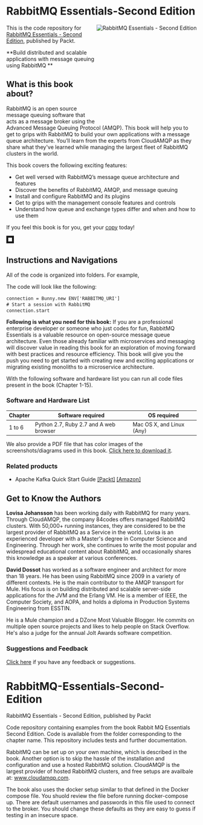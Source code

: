 # RabbitMQ Essentials-Second Edition

<a href="https://www.packtpub.com/in/business-other/rabbitmq-essentials-second-edition?utm_source=github&utm_medium=repository&utm_campaign=9781789131666"><img src="https://www.packtpub.com/media/catalog/product/cache/4cdce5a811acc0d2926d7f857dceb83b/9/7/9781789131666-original_42.jpeg" alt="RabbitMQ Essentials - Second Edition" height="256px" align="right"></a>

This is the code repository for [RabbitMQ Essentials - Second Edition](https://www.packtpub.com/in/business-other/rabbitmq-essentials-second-edition?utm_source=github&utm_medium=repository&utm_campaign=9781789131666), published by Packt.

**Build distributed and scalable applications with message queuing using RabbitMQ	**

## What is this book about?
RabbitMQ is an open source message queuing software that acts as a message broker using the Advanced Message Queuing Protocol (AMQP). This book will help you to get to grips with RabbitMQ to build your own applications with a message queue architecture. You’ll learn from the experts from CloudAMQP as they share what they've learned while managing the largest fleet of RabbitMQ clusters in the world.

This book covers the following exciting features: 
* Get well versed with RabbitMQ’s message queue architecture and features
* Discover the benefits of RabbitMQ, AMQP, and message queuing
* Install and configure RabbitMQ and its plugins
* Get to grips with the management console features and controls
* Understand how queue and exchange types differ and when and how to use them

If you feel this book is for you, get your [copy](https://www.amazon.com/dp/B089ZWKT3W) today!

<a href="https://www.packtpub.com/?utm_source=github&utm_medium=banner&utm_campaign=GitHubBanner"><img src="https://raw.githubusercontent.com/PacktPublishing/GitHub/master/GitHub.png" alt="https://www.packtpub.com/" border="5" /></a>

## Instructions and Navigations
All of the code is organized into folders. For example,

The code will look like the following:
```
connection = Bunny.new ENV['RABBITMQ_URI']
# Start a session with RabbitMQ 
connection.start
```

**Following is what you need for this book:**
If you are a professional enterprise developer or someone who just codes for fun, RabbitMQ Essentials is a valuable resource on open-source message queue architecture. Even those already familiar with microservices and messaging will discover value in reading this book for an exploration of moving forward with best practices and resource efficiency. This book will give you the push you need to get started with creating new and exciting applications or migrating existing monoliths to a microservice architecture.

With the following software and hardware list you can run all code files present in the book (Chapter 1-15).

### Software and Hardware List

| Chapter  | Software required                   | OS required                        |
| -------- | ------------------------------------| -----------------------------------|
| 1  to 6      |Python 2.7, Ruby 2.7 and A web browser | Mac OS X, and Linux (Any) |

We also provide a PDF file that has color images of the screenshots/diagrams used in this book. [Click here to download it](https://static.packt-cdn.com/downloads/9781789131666_ColorImages.pdf).


### Related products <Other book you may enjoy>
* Apache Kafka Quick Start Guide [[Packt]](https://www.packtpub.com/in/big-data-and-business-intelligence/apache-kafka-quick-start-guide?utm_source=github&utm_medium=repository&utm_campaign=9781788997829) [[Amazon]](https://www.amazon.com/dp/B07MHWG937)

## Get to Know the Authors
**Lovisa Johansson**
has been working daily with RabbitMQ for many years. Through CloudAMQP, the company 84codes offers managed RabbitMQ clusters. With 50,000+ running instances, they are considered to be the largest provider of RabbitMQ as a Service in the world. Lovisa is an experienced developer with a Master's degree in Computer Science and Engineering. Through her work, she continues to write the most popular and widespread educational content about RabbitMQ, and occasionally shares this knowledge as a speaker at various conferences.

**David Dossot**
has worked as a software engineer and architect for more than 18 years. He has been using RabbitMQ since 2009 in a variety of different contexts. He is the main contributor to the AMQP transport for Mule. His focus is on building distributed and scalable server-side applications for the JVM and the Erlang VM. He is a member of IEEE, the Computer Society, and AOPA, and holds a diploma in Production Systems Engineering from ESSTIN.

He is a Mule champion and a DZone Most Valuable Blogger. He commits on multiple open source projects and likes to help people on Stack Overflow. He's also a judge for the annual Jolt Awards software competition.


### Suggestions and Feedback
[Click here](https://docs.google.com/forms/d/e/1FAIpQLSdy7dATC6QmEL81FIUuymZ0Wy9vH1jHkvpY57OiMeKGqib_Ow/viewform) if you have any feedback or suggestions.




# RabbitMQ-Essentials-Second-Edition
RabbitMQ Essentials - Second Edition, published by Packt

Code repository containing examples from the book Rabbit MQ Essentials Second Edition. Code is available from the folder
corresponding to the chapter name. This repository includes tests and further documentation.

RabbitMQ can be set up on your own machine, which is described in the book. Another option is to skip the hassle of the installation and configuration and use a hosted RabbitMQ solution. CloudAMQP is the largest provider of hosted RabbitMQ clusters, and free setups are availbale at: www.cloudamqp.com.

The book also uses the docker setup similar to that defined in the Docker compose file. You shuold
review the file before running docker-compose up. There are default usernames and passwords in this file used to
connect to the broker. You should change these defaults as they are easy to guess if testing in an insecure space.
